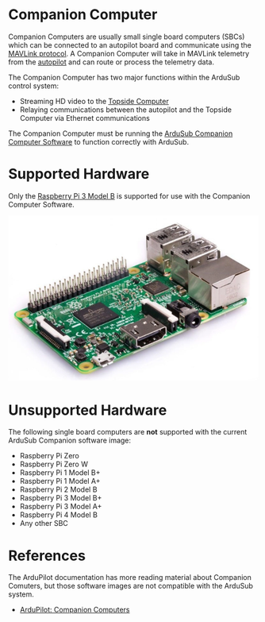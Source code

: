 # Companion Computer

Companion Computers are usually small single board computers (SBCs) which can be connected to an autopilot board and communicate using the [MAVLink protocol](https://ardupilot.org/dev/docs/mavlink-basics.html). A Companion Computer will take in MAVLink telemetry from the [autopilot](/introduction/hardware-options/required-hardware/autopilot.md) and can route or process the telemetry data. 

The Companion Computer has two major functions within the ArduSub control system:

* Streaming HD video to the [Topside Computer]((/introduction/hardware-options/required-hardware/topside-computer.md))
* Relaying communications between the autopilot and the Topside Computer via Ethernet communications

The Companion Computer must be running the [ArduSub Companion Computer Software]() to function correctly with ArduSub. 

# Supported Hardware

Only the [Raspberry Pi 3 Model B](https://www.raspberrypi.org/products/raspberry-pi-3-model-b/) is supported for use with the Companion Computer Software.

<img src="/images/introduction/hardware/hardware-RPi3B.png" class="img-responsive img-center" style="max-height:600px;">

# Unsupported Hardware

The following single board computers are <b>not</b> supported with the current ArduSub Companion software image:

* Raspberry Pi Zero
* Raspberry Pi Zero W
* Raspberry Pi 1 Model B+
* Raspberry Pi 1 Model A+
* Raspberry Pi 2 Model B
* Raspberry Pi 3 Model B+
* Raspberry Pi 3 Model A+
* Raspberry Pi 4 Model B
* Any other SBC

# References

The ArduPilot documentation has more reading material about Companion Comuters, but those software images are not compatible with the ArduSub system.

* [ArduPilot: Companion Computers](https://ardupilot.org/dev/docs/companion-computers.html)
